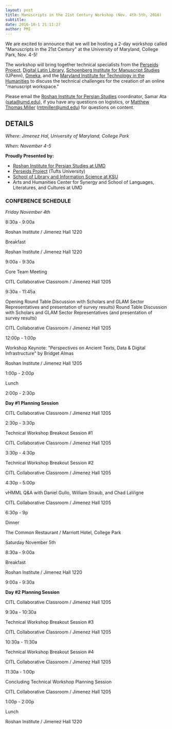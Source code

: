 ```yaml
---
layout: post
title: Manuscripts in the 21st Century Workshop (Nov. 4th-5th, 2016)
subtitle: 
date: 2016-10-1 21:11:27
author: PMI
---
```

We are excited to announce that we will be hosting a 2-day workshop called "Manuscripts in the 21st Century" at the University of Maryland, College Park, Nov. 4-5!     

The workshop will bring together technical specialists from the [Perseids Project](https://www.perseids.org/), [Digital Latin Library](https://digitallatin.org/), [Schoenberg Institute for Manuscript Studies](https://schoenberginstitute.org/) (UPenn), [Omeka](https://omeka.org/), and the [Maryland Institute for Technology in the Humanities](https://mith.umd.edu/) to discuss the technical challenges for the creation of an online "manuscript workspace."    

Please email the [Roshan Institute for Persian Studies](http://sllc.umd.edu/persian) coordinator, Samar Ata (sata@umd.edu), if you have any questions on logistics, or [Matthew Thomas Miller](https://matthewthomasmiller.github.io/) (mtmiller@umd.edu) for questions on content.

## DETAILS

*Where: Jimenez Hal, University of Maryland, College Park*

*When: November 4-5*

**Proudly Presented by:**

* [Roshan Institute for Persian Studies at UMD](http://sllc.umd.edu/persian)    
* [Perseids Project](https://www.perseids.org/) (Tufts University)    
* [School of Library and Information Science at KSU](https://www.kent.edu/iSchool)
* Arts and Humanities Center for Synergy and School of Languages, Literatures, and Cultures at UMD

### CONFERENCE SCHEDULE

*Friday November 4th*

8:30a - 9:00a

Roshan Institute / Jimenez Hall 1220 

Breakfast

Roshan Institute / Jimenez Hall 1220

9:00a - 9:30a

Core Team Meeting

CITL Collaborative Classroom / Jimenez Hall 1205

 

9:30a - 11:45a

 

Opening Round Table Discussion with Scholars and GLAM Sector Representatives and presentation of survey results) Round Table Discussion with Scholars and GLAM Sector Representatives (and presentation of survey results)

CITL Collaborative Classroom / Jimenez Hall 1205

12:00p - 1:00p

Workshop Keynote: "Perspectives on Ancient Texts, Data & Digital Infrastructure" by Bridget Almas

Roshan Institute / Jimenez Hall 1205

1:00p - 2:00p

Lunch

2:00p  - 2:30p

**Day #1 Planning Session**

CITL Collaborative Classroom / Jimenez Hall 1205

2:30p - 3:30p

Technical Workshop Breakout Session #1

CITL Collaborative Classroom / Jimenez Hall 1205

3:30p - 4:30p

Technical Workshop Breakout Session #2

CITL Collaborative Classroom / Jimenez Hall 1205

4:30p - 5:00p

vHMML Q&A with Daniel Gullo, William Straub, and Chad LaVigne

CITL Collaborative Classroom / Jimenez Hall 1205

6:30p - 9p

Dinner

The Common Restaurant / Marriott Hotel, College Park

Saturday November 5th

8:30a - 9:00a

Breakfast

Roshan Institute / Jimenez Hall 1220 

9:00a - 9:30a

**Day #2 Planning Session**

CITL Collaborative Classroom / Jimenez Hall 1205

9:30a - 10:30a

Technical Workshop Breakout Session #3

CITL Collaborative Classroom / Jimenez Hall 1205

10:30a - 11:30a

Technical Workshop Breakout Session #4

CITL Collaborative Classroom / Jimenez Hall 1205

11:30a - 1:00p

Concluding Technical Workshop Planning Session

CITL Collaborative Classroom / Jimenez Hall 1205

1:00p - 2:00p

Lunch

Roshan Institute / Jimenez Hall 1220
